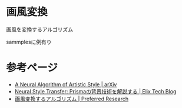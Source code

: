 # 画風変換
画風を変換するアルゴリズム

sammplesに例有り

# 参考ページ
- [A Neural Algorithm of Artistic Style | arXiv](https://arxiv.org/abs/1508.06576)
- [Neural Style Transfer: Prismaの背景技術を解説する | Elix Tech Blog](https://elix-tech.github.io/ja/2016/08/22/art.html)
- [画風変換するアルゴリズム | Preferred Research](https://research.preferred.jp/2015/09/chainer-gogh/)
